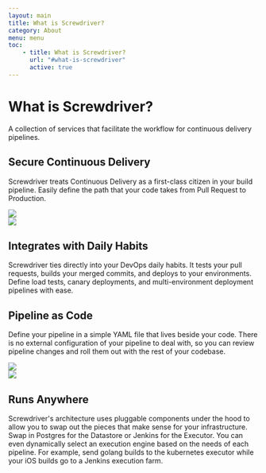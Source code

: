 ```yaml
---
layout: main
title: What is Screwdriver?
category: About
menu: menu
toc:
    - title: What is Screwdriver?
      url: "#what-is-screwdriver"
      active: true
---
```


# What is Screwdriver?

A collection of services that facilitate the workflow for continuous delivery pipelines.

<div class="row">
    <div class="col-xs-12 col-md-8">
        <h2>Secure Continuous Delivery</h2>
        <p>Screwdriver treats Continuous Delivery as a first-class citizen in your build pipeline.
        Easily define the path that your code takes from Pull Request to Production.</p>
    </div>
    <div class="col-xs-12 col-md-4">
        <img src="/assets/continuous_delivery.png" class="cd">
    </div>
</div>

<div class="row">
    <div class="col-xs-12 col-md-4">
        <img src="/assets/daily_habits.png" class="dh">
    </div>
    <div class="col-xs-12 col-md-8">
        <h2>Integrates with Daily Habits</h2>
        <p>Screwdriver ties directly into your DevOps daily habits.
        It tests your pull requests, builds your merged commits, and deploys to your environments.
        Define load tests, canary deployments, and multi-environment deployment pipelines with ease.</p>
    </div>
</div>

<div class="row">
    <div class="col-xs-12 col-md-8">
        <h2>Pipeline as Code</h2>
        <p>Define your pipeline in a simple YAML file that lives beside your code.
        There is no external configuration of your pipeline to deal with,
        so you can review pipeline changes and roll them out with the rest of your codebase.</p>
    </div>
    <div class="col-xs-12 col-md-4">
        <img src="/assets/pipeline_code.png" class="pc">
    </div>
</div>

<div class="row">
    <div class="col-xs-12 col-md-4">
        <img src="/assets/3rd_party_services.png" class="party">
    </div>
    <div class="col-xs-12 col-md-8">
        <h2>Runs Anywhere</h2>
        <p>Screwdriver's architecture uses pluggable components under the hood
        to allow you to swap out the pieces that make sense for your infrastructure.
        Swap in Postgres for the Datastore or Jenkins for the Executor.
        You can even dynamically select an execution engine based on the needs of each pipeline.
        For example, send golang builds to the kubernetes executor while your iOS builds go to a
        Jenkins execution farm.</p>
    </div>
</div>
